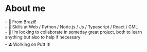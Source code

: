 <h1>About me</h1>
<p>
- 🏁 From Brazil!<br>
- 🧂 Skills at Web / Python / Node.js / Js / Typescript / React / GML<br>
- 👀 I’m looking to collaborate in someday great project, both to learn anything but also to help if necessary<br>
- ⛳ Working on Putt It!
</p>


